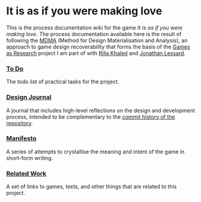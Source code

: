 # It is as if you were making love

This is the process documentation wiki for the game _It is as if you were making love_. The process documentation available here is the result of following the [MDMA](http://www.gamesasresearch.com/mdma) (Method for Design Materialisation and Analysis), an approach to game design recoverability that forms the basis of the [Games as Research](http://www.gamesasresearch.com/) project I am part of with [Rilla Khaled](http://www.rillakhaled.com/) and [Jonathan Lessard](https://jonathanlessard.net/).

### [To Do](./to-do.md)
The todo list of practical tasks for the project.

### [Design Journal](./journal.md)
A journal that includes high-level reflections on the design and development process, intended to be complementary to the [commit history of the repository](https://github.com/pippinbarr/itisasifyouweremakinglove/commits/master).

### [Manifesto](./manifesto.md)
A series of attempts to crystallise the meaning and intent of the game in short-form writing.

### [Related Work](./related-work.md)
A set of links to games, texts, and other things that are related to this project.
